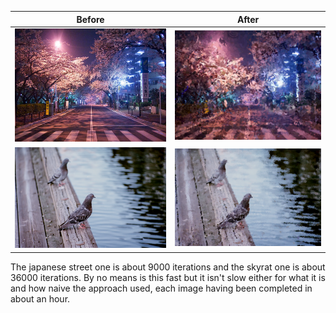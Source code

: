 |Before | After|
|-------|------|
|![An image of a street in japan at night](/test_images/japanese_street_1.jpg) | ![An image of a street in japan at night](/results/japanese_street_1.png)|
|![An image of a sky rat](/test_images/ratbird_shot.png) | ![An image of a sky rat](/results/skyrat.png)|

The japanese street one is about 9000 iterations and the skyrat one is about 36000 iterations. By no means is this fast but it isn't slow either for what it is and how naive the approach used, each image having been completed in about an hour.
